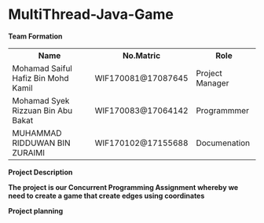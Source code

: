 # MultiThread-Java-Game

<b>Team Formation<b>
  <table style="width:100%">
  <tr>
    <th>Name</th>
    <th>No.Matric</th>
    <th>Role</th>
  </tr>
  <tr>
    <td>Mohamad Saiful Hafiz Bin Mohd Kamil </td>
    <td>WIF170081@17087645</td>
    <td>Project Manager</td>
  </tr>
  <tr>
    <td>Mohamad Syek Rizzuan Bin Abu Bakat</td>
    <td>WIF170083@17064142</td>
    <td>Programmmer</td>
  </tr>
   <tr>
    <td>MUHAMMAD RIDDUWAN BIN ZURAIMI</td>
    <td>WIF170102@17155688</td>
    <td>Documenation</td>
  </tr>
    
</table>



<b>Project Description<b>
  
  <p>
  The project is our Concurrent Programming Assignment whereby we need to create a game that create edges using coordinates
</p>  
  
  
<b>Project planning<b>
  
  


